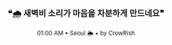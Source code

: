 <div align="center">

<br>

<h3>❝🌧️ 새벽비 소리가 마음을 차분하게 만드네요❞</h3>

<sub>01:00 AM • Seoul 🌦️ • by CrowRish</sub>

<br>

</div>